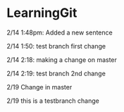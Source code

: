 LearningGit
===========

2/14 1:48pm: Added a new sentence

2/14 1:50: test branch first change

2/14 2:18: making a change on master

2/14 2:19: test branch 2nd change

2/19 Change in master

2/19 this is a testbranch change
